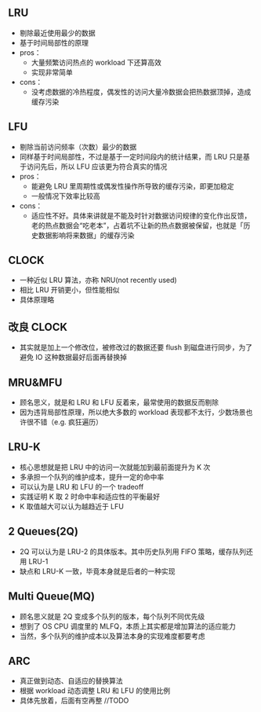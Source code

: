 ## LRU

* 剔除最近使用最少的数据
* 基于时间局部性的原理
* pros：
  * 大量频繁访问热点的 workload 下还算高效
  * 实现非常简单
* cons：
  * 没考虑数据的冷热程度，偶发性的访问大量冷数据会把热数据顶掉，造成缓存污染

## LFU

* 剔除当前访问频率（次数）最少的数据
* 同样基于时间局部性，不过是基于一定时间段内的统计结果，而 LRU 只是基于访问先后，所以 LFU 应该更为符合真实的情况
* pros：
  * 能避免 LRU 里周期性或偶发性操作所导致的缓存污染，即更加稳定
  * 一般情况下效率比较高
* cons：
  * 适应性不好。具体来讲就是不能及时针对数据访问规律的变化作出反馈，老的热点数据会“吃老本”，占着坑不让新的热点数据被保留，也就是「历史数据影响将来数据」的缓存污染

## CLOCK

* 一种近似 LRU 算法，亦称 NRU(not recently used)
* 相比 LRU 开销更小，但性能相似
* 具体原理略

## 改良 CLOCK

* 其实就是加上一个修改位，被修改过的数据还要 flush 到磁盘进行同步，为了避免 IO 这种数据最好后面再替换掉

## MRU&MFU

* 顾名思义，就是和 LRU 和 LFU 反着来，最常使用的数据反而剔除
* 因为违背局部性原理，所以绝大多数的 workload 表现都不太行，少数场景也许很不错（e.g. 疯狂遍历）

## LRU-K

* 核心思想就是把 LRU 中的访问一次就能加到最前面提升为 K 次 
* 多承担一个队列的维护成本，提升一定的命中率
* 可以认为是 LRU 和 LFU 的一个 tradeoff
* 实践证明 K 取 2 时命中率和适应性的平衡最好
* K 取值越大可以认为越趋近于 LFU

## 2 Queues(2Q)

* 2Q 可以认为是 LRU-2 的具体版本。其中历史队列用 FIFO 策略，缓存队列还用 LRU-1
* 缺点和 LRU-K 一致，毕竟本身就是后者的一种实现

## Multi Queue(MQ)

* 顾名思义就是 2Q 变成多个队列的版本，每个队列不同优先级
* 想到了 OS CPU 调度里的 MLFQ，本质上其实都是增加算法的适应能力
* 当然，多个队列的维护成本以及算法本身的实现难度都要考虑

## ARC

* 真正做到动态、自适应的替换算法
* 根据 workload 动态调整 LRU 和 LFU 的使用比例
* 具体先放着，后面有空再整 //TODO